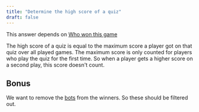 ```yaml
---
title: "Determine the high score of a quiz"
draft: false
---
```


This answer depends on [Who won this game](/challenge/who_won_the_game)

The high score of a quiz is equal to the maximum score a player got on that quiz over all played games. The maximum score is only counted for players who play the quiz for the first time. So when a player gets a higher score on a second play, this score doesn't count.

## Bonus

We want to remove the [bots](/challenge/look_for_bots) from the winners. So these should be filtered out.

